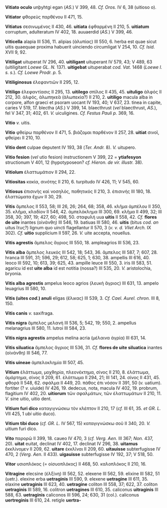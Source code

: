 **Vitiato oculo** unþyhtgi egan (*AS.*) V 399, 48. *Cf. Oros.* IV 6, 38
(uitioso o).

**Vitiator** φθορεὺς παρθένου II 471, 15.

**Vitiatus** σεσινωμένος II 430, 46. **uitiata** ἐφθαρμένη II 210, 5.
**uitiatum** corruptum, adulteratum IV 402, 18. auuaerdid (*AS.*) V 399,
46.

**Viticella** alapia III 536, 11. alipias (ἀλυπίας) III 550, 6. herba
est quae sicut uitis quaequae proxima habuerit uinciendo circumligat V
254, 10. *Cf. Isid.* XVII 9, 92.

**Vitiligat** uituperat IV 296, 40. **uitiligant** uituperant IV 579,
43; V 489, 63 (uitiligitant *Loewe GL. N.* 137). **uitigebat**
uituperabat *cod. Vat.* 1468 (*Loewe l. s. s.*). *Cf. Loewe Prodr. p.*
5.

**Vitiliginosus** ἐλεφαντιῶν II 295, 12.

**Vitiligo** ἐλεφαντίασις II 295, 13. **uitilego** σπίλος II 435, 45.
**uituligo** ἀλφός II 212, 30. ἀλφός, ἀλωπηκε̄α (ἀλωπεκία?) II 210, 2.
**uitiligo** macula alba in corpore, alfon graeci et psoram uocant IV
193, 40; V 637, 23. tinea in capite, caries V 519, 17. blectha (*AS.*) V
399, 14. blaecthrust (*vel* blaecthrust, *AS.*), fel V 347, 31; 402, 61.
*V.* uiculigines. *Cf. Festus Pauli p.* 369, 16.

**Vitio** *v.* uitis.

**Vitio** φθείρω παρθένον II 471, 5. βιάζομαι παρθένον II 257, 28.
**uitiat** σινοῖ, φθείρει II 210, 10.

**Vitio dent** culpae deputent IV 193, 38 (*Ter. Andr.* 8). *V.*
uitupero.

**Vitio fesion** (*vel* utio fesion) instructionem V 399, 22 =
**ytiafesyon** structionum V 401, 12 (hypotyposeon? *cf. Hieron. de vir.
illustr.* 38).

**Vitiolum** ἐλαττωμάτιον II 294, 22.

**Vitiositas** κακία, σινότης II 210, 6. turpitudo IV 426, 11; V 545,
60.

**Vitiosus** ἐπισινὴς καὶ νοσηλός, παθητικός II 210, 3. ἐπισινής III
180, 18. ἐλαττώματα ἔχων II 30, 29.

**Vitis** ἄμπελος II 553, 58; III 26, 26; 264, 68; 358, 46. κλῆμα
ἀμπέλου II 350, 35. κλῆμα, κλαδίον II 546, 42. ἀμπελόκλημα III 300, 69.
κλῆμα II 499, 32; III 358, 30; 397, 19; 427, 60; 498, 50. σταφυλή uua
**uitis** II 558, 42. *Cf.* **flores de uite** inantes (οἰνάνθη) III
546, 19. batiuas III 580, 46. **uitis** (bitus *cod. an* uitus ἴτυς?)
lignum quo uincti flagellantur II 570, 3 (*v. v. d. Vliet Arch.* IX
302). *Cf.* **uitio** supplicium II 597, 26. *V.* uite accepta,
nouellus.

**Vitis agrestis** ἄμπελος ἄγριος III 550, 18. ampleagrios III 536, 23.

**Vitis alba** ἄμπελος λευκός III 542, 18; 543, 36. ἄμπελος III 587, 7;
607, 28. hranca III 591, 31; 596, 29; 612, 58; 625, 1; 630, 38. ampellis
III 616, 40. leoco III 592, 10; 613, 39; 625, 43. ampille leuce III 550,
3. iris III 583, 51. agaricu id est **uite alba** id est notitia
(nossa?) III 535, 20. *V.* aristolochia, bryonia.

**Vitis alba agrestis** ampelus leoco agrios (λευκὴ ἄγριος) III 631, 13.
ampelo leuagrius III 580, 10.

**Vitis (uites *cod.*) anuli** eligas (ἕλικας) III 539, 3. *Cf.
Cael. Aurel. chron.* III 8, 150.

**Vitis canis** *v.* saxifraga.

**Vitis nigra** ἄμπελος μελανή III 536, 5; 542, 19; 550, 2. ampellus
melanagrius III 580, 11. lutroi III 584, 23.

**Vitis nigra agrestis** ampelus melina acria (μέλαινα ἀγρία) III 631,
14.

**Vitis siluatica** ἄμπελος ἄγριος III 536, 31. *Cf.* **flores de uite
siluatica** inantes (οἰνάνθη) III 546, 77.

**Vitis uineae** ἀμπελοκλημία III 507, 45.

**Vitium** ἐλάττωμα, μοχθηρία, πλεονέκτημα, σίνος II 210, 8. ἐλάττωμα,
ἁμάρτημα, σίνος II 209, 61. ἐλάττωμα II 294, 21; III 141, 24. σίνος II
431, 45. φθορά II 548, 62. σφάλμα II 449, 20. πάθος ἐπι νόσον II 391, 50
(*v.* uatium). fortiter (? *v.* uiuide) IV 426, 19. dedecus, nota,
macula IV 402, 19. probrum, flagitium IV 402, 20. **uitiorum** τῶν
σφαλμάτων, τῶν ἐλαττωμάτων II 210, 11. *V.* sine uitio, uitio dent.

**Vitium furi dico** καταγιγνώσκω τὸν κλέπτον II 210, 17 (*cf.* III 61,
35. *et GR. L.* VII 425, 1 *ubi* uitio duco).

**Vitium tibi duco** (*cf. GR. L.* IV 567, 15) καταγιγνώσκω σοῦ II
340, 20. *V.* uitium furi dico.

**Vito** παρορῶ II 399, 18. caueo IV 470, 3 (*cf. Verg. Aen.* III 367;
*Non.* 437, 20). **uitat** euitat, declinat IV 402, 17. declinat IV 296,
38. **uitamus** ἐκκλίνομεν II 209, 62. **uitare** ἐκκλῖναι II 209, 60.
**uitauisse** subterfugisse IV 470, 2 (*Verg. Aen.* II 433).
**uigauisse** subterfugisse IV 192, 37; V 518, 50.

**Vitor** υσιοπλόκος (= οἰσυοπλόκος) II 468, 50. καλοπλόκος II 210, 16.

**Vitragine** elecsine (ἑλξίνη) III 562, 52. elexene III 562, 59.
elixine III 582, 51 (uetr.). elexine erba **uetraginis** III 590, 9.
elexene **uetragine** III 611, 35. elaxine **uetraginis** III 623, 40.
**uetragine** coliton III 558, 37; 622, 37. coliton **uetraginis** III
589, 16. colitron **uetragines** III 610, 35. caliconus **uitraginis**
III 588, 63. **uetraginis** caliconos III 596, 24; 630, 31 (col.).
caliconus **uertreginis** III 610, 24. retigle **uertra-**
